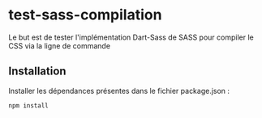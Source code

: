 # test-sass-compilation

Le but est de tester l'implémentation Dart-Sass de SASS pour compiler le CSS via la ligne de commande

## Installation

Installer les dépendances présentes dans le fichier package.json :

`npm install`
